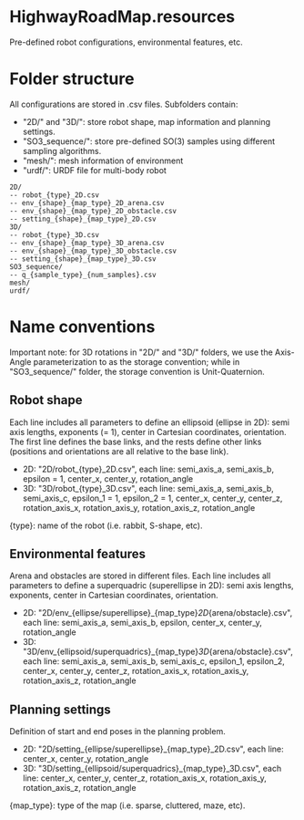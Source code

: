 # HighwayRoadMap.resources
Pre-defined robot configurations, environmental features, etc.

# Folder structure
All configurations are stored in .csv files. Subfolders contain:
- "2D/" and "3D/": store robot shape, map information and planning settings.
- "SO3_sequence/": store pre-defined SO(3) samples using different sampling algorithms.
- "mesh/": mesh information of environment
- "urdf/": URDF file for multi-body robot

```
2D/
-- robot_{type}_2D.csv
-- env_{shape}_{map_type}_2D_arena.csv
-- env_{shape}_{map_type}_2D_obstacle.csv
-- setting_{shape}_{map_type}_2D.csv
3D/
-- robot_{type}_3D.csv
-- env_{shape}_{map_type}_3D_arena.csv
-- env_{shape}_{map_type}_3D_obstacle.csv
-- setting_{shape}_{map_type}_3D.csv
SO3_sequence/
-- q_{sample_type}_{num_samples}.csv
mesh/
urdf/
```

# Name conventions
Important note: for 3D rotations in "2D/" and "3D/" folders, we use the Axis-Angle parameterization to as the storage convention; while in "SO3_sequence/" folder, the storage convention is Unit-Quaternion.

## Robot shape
Each line includes all parameters to define an ellipsoid (ellipse in 2D): semi axis lengths, exponents (= 1), center in Cartesian coordinates, orientation. The first line defines the base links, and the rests define other links (positions and orientations are all relative to the base link).
- 2D: "2D/robot_{type}_2D.csv", each line: semi_axis_a, semi_axis_b, epsilon = 1, center_x, center_y, rotation_angle
- 3D: "3D/robot_{type}_3D.csv", each line: semi_axis_a, semi_axis_b, semi_axis_c, epsilon_1 = 1, epsilon_2 = 1, center_x, center_y, center_z, rotation_axis_x, rotation_axis_y, rotation_axis_z, rotation_angle

{type}: name of the robot (i.e. rabbit, S-shape, etc).

## Environmental features
Arena and obstacles are stored in different files. Each line includes all parameters to define a superquadric (superellipse in 2D): semi axis lengths, exponents, center in Cartesian coordinates, orientation.
- 2D: "2D/env_{ellipse/superellipse}_{map_type}_2D_{arena/obstacle}.csv", each line: semi_axis_a, semi_axis_b, epsilon, center_x, center_y, rotation_angle
- 3D: "3D/env_{ellipsoid/superquadrics}_{map_type}_3D_{arena/obstacle}.csv", each line: semi_axis_a, semi_axis_b, semi_axis_c, epsilon_1, epsilon_2, center_x, center_y, center_z, rotation_axis_x, rotation_axis_y, rotation_axis_z, rotation_angle

## Planning settings
Definition of start and end poses in the planning problem.
- 2D: "2D/setting_{ellipse/superellipse}_{map_type}_2D.csv", each line: center_x, center_y, rotation_angle
- 3D: "3D/setting_{ellipsoid/superquadrics}_{map_type}_3D.csv", each line: center_x, center_y, center_z, rotation_axis_x, rotation_axis_y, rotation_axis_z, rotation_angle

{map_type}: type of the map (i.e. sparse, cluttered, maze, etc).
